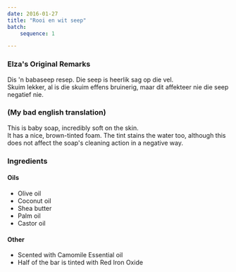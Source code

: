 ```yaml
---
date: 2016-01-27
title: "Rooi en wit seep"
batch:
    sequence: 1

---
```


### Elza's Original Remarks

Dis 'n babaseep resep. Die seep is heerlik sag op die vel.  
Skuim lekker, al is die skuim effens bruinerig, maar dit affekteer nie die seep negatief nie.

### (My bad english translation)

This is baby soap, incredibly soft on the skin.  
It has a nice, brown-tinted foam. The tint stains the water too, although this does not affect the soap's cleaning action in a negative way.

### Ingredients

#### Oils

 - Olive oil
 - Coconut oil
 - Shea butter
 - Palm oil
 - Castor oil
 
#### Other

 - Scented with Camomile Essential oil
 - Half of the bar is tinted with Red Iron Oxide
